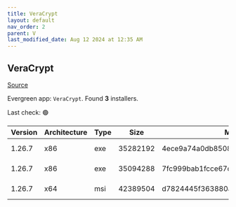 ```yaml
---
title: VeraCrypt
layout: default
nav_order: 2
parent: V
last_modified_date: Aug 12 2024 at 12:35 AM
---
```


## VeraCrypt

[Source](https://www.veracrypt.fr/en/Home.html)

Evergreen app: `VeraCrypt`. Found **3** installers.

Last check: 🟢

| Version | Architecture | Type | Size     | Md5                              | URI                                                                                                                                                                                                                                  |
| ------- | ------------ | ---- | -------- | -------------------------------- | ------------------------------------------------------------------------------------------------------------------------------------------------------------------------------------------------------------------------------------ |
| 1.26.7  | x86          | exe  | 35282192 | 4ece9a74a0db8508bb1d5dd60a977150 | [https://psychz.dl.sourceforge.net/project/veracrypt/VeraCrypt%201.26.7/Windows/VeraCrypt%20Setup%201.26.7.exe](https://psychz.dl.sourceforge.net/project/veracrypt/VeraCrypt%201.26.7/Windows/VeraCrypt%20Setup%201.26.7.exe)       |
| 1.26.7  | x86          | exe  | 35094288 | 7fc999bab1fcce67d33e6f3e34e5ebce | [https://psychz.dl.sourceforge.net/project/veracrypt/VeraCrypt%201.26.7/Windows/VeraCrypt%20Portable%201.26.7.exe](https://psychz.dl.sourceforge.net/project/veracrypt/VeraCrypt%201.26.7/Windows/VeraCrypt%20Portable%201.26.7.exe) |
| 1.26.7  | x64          | msi  | 42389504 | d7824445f363880a0a452a8dc08b6f15 | [https://psychz.dl.sourceforge.net/project/veracrypt/VeraCrypt%201.26.7/Windows/VeraCrypt_Setup_x64_1.26.7.msi](https://psychz.dl.sourceforge.net/project/veracrypt/VeraCrypt%201.26.7/Windows/VeraCrypt_Setup_x64_1.26.7.msi)       |
